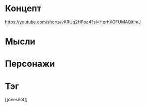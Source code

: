# Концепт
https://youtube.com/shorts/vKRUq2HPpa4?si=HprhXOFUMAQitImJ
# Мысли

# Персонажи

# Тэг
[[oneshot]]
